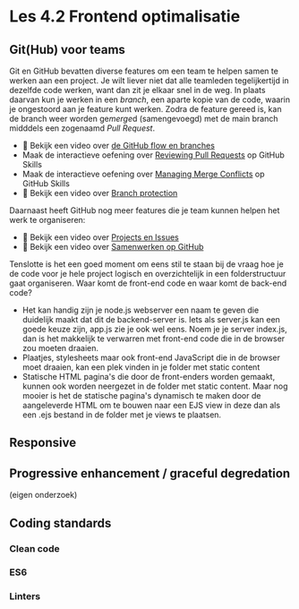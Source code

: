 # Les 4.2 Frontend optimalisatie
## Git(Hub) voor teams
Git en GitHub bevatten diverse features om een team te helpen samen te werken aan een project. Je wilt liever niet dat alle teamleden tegelijkertijd in dezelfde code werken, want dan zit je elkaar snel in de weg. In plaats daarvan kun je werken in een *branch*, een aparte kopie van de code, waarin je ongestoord aan je feature kunt werken. Zodra de feature gereed is, kan de branch weer worden ge*merge*d (samengevoegd) met de main branch midddels een zogenaamd *Pull Request*.

* 🎦 Bekijk een video over [de GitHub flow en branches](https://www.youtube.com/watch?v=7-q9B6HRbEQ)
* Maak de interactieve oefening over [Reviewing Pull Requests](https://github.com/skills/review-pull-requests) op GitHub Skills
* Maak de interactieve oefening over [Managing Merge Conflicts](https://github.com/skills/resolve-merge-conflicts) op GitHub Skills
* 🎦 Bekijk een video over [Branch protection](https://www.youtube.com/watch?v=rY6IxlkKF30)

Daarnaast heeft GitHub nog meer features die je team kunnen helpen het werk te organiseren:
* 🎦 Bekijk een video over [Projects en Issues](https://www.youtube.com/watch?v=L9e3_YDqNN8)
* 🎦 Bekijk een video over [Samenwerken op GitHub](https://www.youtube.com/watch?v=S4LRwbNjLWY)

Tenslotte is het een goed moment om eens stil te staan bij de vraag hoe je de code voor je hele project logisch en overzichtelijk in een folderstructuur gaat organiseren. Waar komt de front-end code en waar komt de back-end code?
* Het kan handig zijn je node.js webserver een naam te geven die duidelijk maakt dat dit de backend-server is. Iets als server.js kan een goede keuze zijn, app.js zie je ook wel eens. Noem je je server index.js, dan is het makkelijk te verwarren met front-end code die in de browser zou moeten draaien.
* Plaatjes, stylesheets maar ook front-end JavaScript die in de browser moet draaien, kan een plek vinden in je folder met static content
* Statische HTML pagina's die door de front-enders worden gemaakt, kunnen ook worden neergezet in de folder met static content. Maar nog mooier is het de statische pagina's dynamisch te maken door de aangeleverde HTML om te bouwen naar een EJS view in deze dan als een .ejs bestand in de folder met je views te plaatsen.


## Responsive
## Progressive enhancement / graceful degredation
(eigen onderzoek)
## Coding standards
### Clean code
### ES6
### Linters
